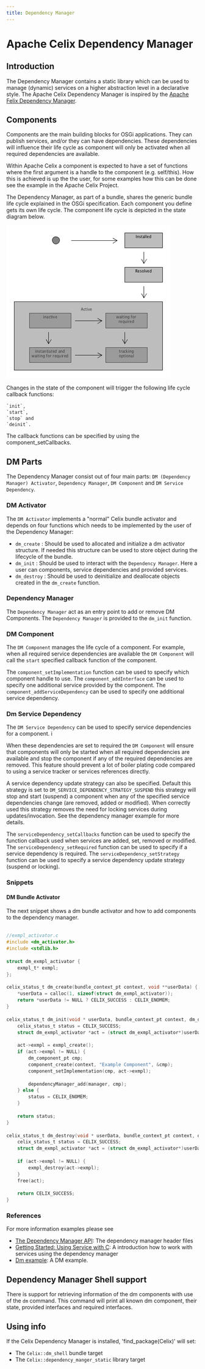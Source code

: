 ```yaml
---
title: Dependency Manager
---
```


<!--
Licensed to the Apache Software Foundation (ASF) under one or more
contributor license agreements.  See the NOTICE file distributed with
this work for additional information regarding copyright ownership.
The ASF licenses this file to You under the Apache License, Version 2.0
(the "License"); you may not use this file except in compliance with
the License.  You may obtain a copy of the License at
   
    http://www.apache.org/licenses/LICENSE-2.0

Unless required by applicable law or agreed to in writing, software
distributed under the License is distributed on an "AS IS" BASIS,
WITHOUT WARRANTIES OR CONDITIONS OF ANY KIND, either express or implied.
See the License for the specific language governing permissions and
limitations under the License.
-->

# Apache Celix Dependency Manager

## Introduction

The Dependency Manager contains a static library which can be used to manage (dynamic) services on a higher abstraction level in a declarative style. 
The Apache Celix Dependency Manager is inspired by the [Apache Felix Dependency Manager](http://felix.apache.org/documentation/subprojects/apache-felix-dependency-manager.html).

## Components

Components are the main building blocks for OSGi applications. They can publish services, and/or they can have dependencies. These dependencies will influence their life cycle as component will only be activated when all required dependencies are available.

Within Apache Celix a component is expected to have a set of functions where the first argument is a handle to the component (e.g. self/this). How this is achieved is up the the user, for some examples how this can be done see the example in the Apache Celix Project. 

The Dependency Manager, as part of a bundle, shares the generic bundle life cycle explained in the OSGi specification. 
Each component you define gets its own life cycle. The component life cycle is depicted in the state diagram below.

![Component Life Cycle](doc-images/statediagram.png)

Changes in the state of the component will trigger the following life cycle callback functions:

    `init`,
    `start`,
    `stop` and
    `deinit`.

The callback functions can be specified by using the component_setCallbacks.

## DM Parts

The Dependency Manager consist out of four main parts: `DM (Dependency Manager) Activator`, `Dependency Manager`, `DM Component` and `DM Service Dependency`.

### DM Activator

The `DM Activator` implements a "normal" Celix bundle activator and depends on four functions which needs to be implemented by the user of the Dependency Manager:
 - `dm_create` : Should be used to allocated and initialize a dm activator structure. If needed this structure can be used to store object during the lifecycle of the bundle.
 - `dm_init` : Should be used to interact with the `Dependency Manager`. Here a user can components, service dependencies and provided services. 
 - `dm_destroy` : Should be used to deinitialize and deallocate objects created in the `dm_create` function.


### Dependency Manager

The `Dependency Manager` act as an entry point to add or remove DM Components. The `Dependency Manager` is provided to the `dm_init` function.

### DM Component

The `DM Component` manages the life cycle of a component. For example, when all required service dependencies are available the `DM Component` will call the `start` specified callback function of the component. 

The `component_setImplementation` function can be used to specify which component handle to use. 
The `component_addInterface` can be used to specify one additional service provided by the component. 
The `component_addServiceDependency` can be used to specify one additional service dependency.

### Dm Service Dependency 

The `DM Service Dependency` can be used to specify service dependencies for a component. i

When these dependencies are set to required the `DM Component` will ensure that components will only be started when all required dependencies are available and stop the component if any of the required dependencies are removed. 
This feature should prevent a lot of boiler plating code compared to using a service tracker or services references directly. 

A service dependency update strategy can also be specified. Default this strategy is set to `DM_SERVICE_DEPENDENCY_STRATEGY_SUSPEND` this strategy will stop and start (suspend) a component when any of the specified service dependencies change (are removed, added or modified). 
When correctly used this strategy removes the need for locking services during updates/invocation. See the dependency manager example for more details.

The `serviceDependency_setCallbacks` function can be used to specify the function callback used when services are added, set, removed or modified. 
The `serviceDependency_setRequired` function can be used to specify if a service dependency is required.
The `serviceDependency_setStrategy` function can be used to specify a service dependency update strategy (suspend or locking).

### Snippets

#### DM Bundle Activator

The next snippet shows a dm bundle activator and how to add components to the dependency manager.
```C

//exmpl_activator.c
#include <dm_activator.h>
#include <stdlib.h>

struct dm_exmpl_activator {
    exmpl_t* exmpl;
};

celix_status_t dm_create(bundle_context_pt context, void **userData) {                                                                                                                                             
    *userData = calloc(1, sizeof(struct dm_exmpl_activator));
    return *userData != NULL ? CELIX_SUCCESS : CELIX_ENOMEM;
}

celix_status_t dm_init(void * userData, bundle_context_pt context, dm_dependency_manager_pt manager) {
    celix_status_t status = CELIX_SUCCESS;
    struct dm_exmpl_activator *act = (struct dm_exmpl_activator*)userData;

    act->exmpl = exmpl_create();
    if (act->exmpl != NULL) {
        dm_component_pt cmp;
        component_create(context, "Example Component", &cmp);
        component_setImplementation(cmp, act->exmpl);

        dependencyManager_add(manager, cmp);
    } else {
        status = CELIX_ENOMEM;
    }

    return status;
}

celix_status_t dm_destroy(void * userData, bundle_context_pt context, dm_dependency_manager_pt manager) {
    celix_status_t status = CELIX_SUCCESS;
    struct dm_exmpl_activator *act = (struct dm_exmpl_activator*)userData;

    if (act->exmpl != NULL) {
        exmpl_destroy(act->exmpl);
    }
    free(act);

    return CELIX_SUCCESS;
}  
```

### References

For more information examples please see

- [The Dependency Manager API](../../libs/framework/include/celix/dm): The dependency manager header files
- [Getting Started: Using Service with C](../../documents/getting_started/using_services_with_c.md): A introduction how to work with services using the dependency manager
- [Dm example](../../examples/celix-examples/dm_example): A DM example.

## Dependency Manager Shell support

There is support for retrieving information of the dm components with
use of the `dm` command. This command will print all known dm component,
their state, provided interfaces and required interfaces.


## Using info

If the Celix Dependency Manager is installed, 'find_package(Celix)' will set:
 - The `Celix::dm_shell` bundle target
 - The `Celix::dependency_manger_static` library target

